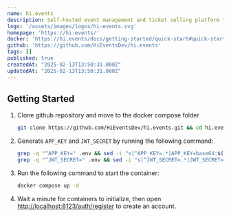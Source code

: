 ```yaml
---
name: hi.events
description: Self-hosted event management and ticket selling platform that allows you to create, manage and promote events easily.
logo: '/assets/images/logos/hi-events.svg'
homepage: 'https://hi.events/'
docker: 'https://hi.events/docs/getting-started/quick-start#quick-start-with-docker'
github: 'https://github.com/HiEventsDev/hi.events'
tags: []
published: true
createdAt: "2025-02-13T13:50:31.000Z"
updatedAt: "2025-02-13T13:50:31.000Z"
---
```


## Getting Started

1. Clone github repository and move to the docker compose folder
    ```bash
    git clone https://github.com/HiEventsDev/hi.events.git && cd hi.events/docker/all-in-one
    ```
2. Generate `APP_KEY` and `JWT_SECRET` by running the following command:
    ```bash
    grep -q "^APP_KEY=" .env && sed -i "s|^APP_KEY=.*|APP_KEY=base64:$(openssl rand -base64 32)|" .env || echo "APP_KEY=base64:$(openssl rand -base64 32)" >> .env
    grep -q "^JWT_SECRET=" .env && sed -i "s|^JWT_SECRET=.*|JWT_SECRET=$(openssl rand -base64 32)|" .env || echo "JWT_SECRET=$(openssl rand -base64 32)" >> .env
    ```
3. Run the following command to start the container:
    ```bash
    docker compose up -d
    ```
4. Wait a minute for containers to initialize, then open [http://localhost:8123/auth/register](http://localhost:8123/auth/register) to create an account.

